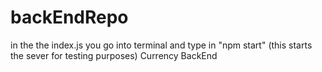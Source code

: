 # backEndRepo
in the the index.js you go into terminal and type in "npm start"  (this starts the sever for testing purposes)
Currency BackEnd
